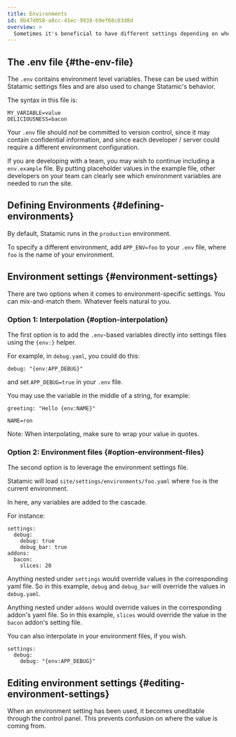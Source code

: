 ```yaml
---
title: Environments
id: 0b47d058-a8cc-41ec-9938-b9ef68c03d8d
overview: >
  Sometimes it's beneficial to have different settings depending on where you are running the site. For instance, enabling debug mode when in development, but not in production.
---
```


## The .env file {#the-env-file}

The `.env` contains environment level variables. These can be used within Statamic settings files and are also used to change Statamic's behavior.

The syntax in this file is:

```
MY_VARIABLE=value
DELICIOUSNESS=bacon
```

Your `.env` file should _not_ be committed to version control, since it may contain confidential information, and since each developer / server could require a different environment configuration.

If you are developing with a team, you may wish to continue including a `env.example` file. By putting placeholder values in the example file, other developers on your team can clearly see which environment variables are needed to run the site.

## Defining Environments {#defining-environments}

By default, Statamic runs in the `production` environment.

To specify a different environment, add `APP_ENV=foo` to your `.env` file, where `foo` is the name of your environment.

## Environment settings {#environment-settings}

There are two options when it comes to environment-specific settings. You can mix-and-match them. Whatever feels natural to you.

### Option 1: Interpolation {#option-interpolation}

The first option is to add the `.env`-based variables directly into settings files using the `{env‌:}` helper.

For example, in `debug.yaml`, you could do this:

``` .language-yaml
debug: "{env‌:APP_DEBUG}"
```

and set `APP_DEBUG=true` in your `.env` file.

You may use the variable in the middle of a string, for example:

``` .language-yaml
greeting: "Hello {env:NAME}"
```

```
NAME=ron
```

Note: When interpolating, make sure to wrap your value in quotes.

### Option 2: Environment files {#option-environment-files}

The second option is to leverage the environment settings file.

Statamic will load `site/settings/environments/foo.yaml` where `foo` is the current environment.

In here, any variables are added to the cascade.

For instance:

``` .language-yaml
settings:
  debug:
    debug: true
    debug_bar: true
addons:
  bacon:
    slices: 20
```

Anything nested under `settings` would override values in the corresponding yaml file. So in this example, `debug` and `debug_bar` will override the values in `debug.yaml`.

Anything nested under `addons` would override values in the corresponding addon's yaml file. So in this example, `slices` would override the value in the `bacon` addon's setting file.

You can also interpolate in your environment files, if you wish.

``` .language-yaml
settings:
  debug:
    debug: "{env:APP_DEBUG}"
```

## Editing environment settings {#editing-environment-settings}

When an environment setting has been used, it becomes uneditable through the control panel. This prevents confusion on where the value is coming from.
